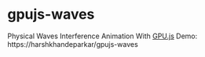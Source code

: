 # gpujs-waves
Physical Waves Interference Animation With [GPU.js](https://github.com/gpujs/gpu.js)
Demo: https://harshkhandeparkar/gpujs-waves
